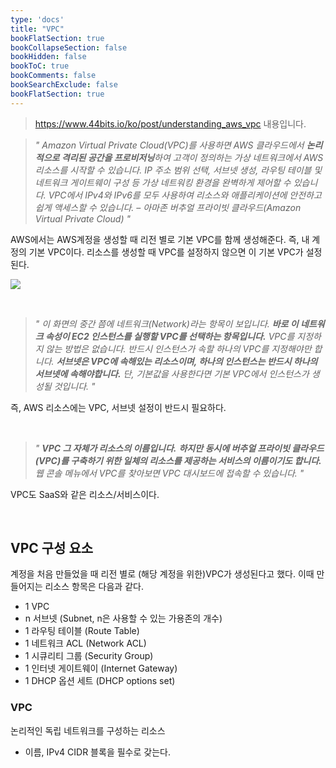 ```yaml
---
type: 'docs'
title: "VPC"
bookFlatSection: true
bookCollapseSection: false
bookHidden: false
bookToC: true
bookComments: false
bookSearchExclude: false
bookFlatSection: true
---
```


> https://www.44bits.io/ko/post/understanding_aws_vpc 내용입니다.

> *" Amazon Virtual Private Cloud(VPC)를 사용하면 AWS 클라우드에서 **논리적으로 격리된 공간을 프로비저닝**하여 고객이 정의하는 가상 네트워크에서 AWS 리소스를 시작할 수 있습니다. IP 주소 범위 선택, 서브넷 생성, 라우팅 테이블 및 네트워크 게이트웨이 구성 등 가상 네트워킹 환경을 완벽하게 제어할 수 있습니다. VPC에서 IPv4와 IPv6를 모두 사용하여 리소스와 애플리케이션에 안전하고 쉽게 액세스할 수 있습니다. – 아마존 버추얼 프라이빗 클라우드(Amazon Virtual Private Cloud) "*

AWS에서는 AWS계정을 생성할 때 리전 별로 기본 VPC를 함께 생성해준다. 즉, 내 계정의 기본 VPC이다. 리소스를 생성할 때 VPC를 설정하지 않으면 이 기본 VPC가 설정된다.

![](/images/[AWS]%20VPC_34.png)

<br>

> *" 이 화면의 중간 쯤에 네트워크(Network)라는 항목이 보입니다. **바로 이 네트워크 속성이 EC2 인스턴스를 실행할 VPC를 선택하는 항목입니다.** VPC를 지정하지 않는 방법은 없습니다. 반드시 인스턴스가 속할 하나의 VPC를 지정해야만 합니다. **서브넷은 VPC에 속해있는 리소스이며, 하나의 인스턴스는 반드시 하나의 서브넷에 속해야합니다.** 단, 기본값을 사용한다면 기본 VPC에서 인스턴스가 생성될 것입니다. "*

즉, AWS 리소스에는 VPC, 서브넷 설정이 반드시 필요하다.

<br>

> *" **VPC 그 자체가 리소스의 이름입니다.** **하지만 동시에 버추얼 프라이빗 클라우드(VPC)를 구축하기 위한 일체의 리소스를 제공하는 서비스의 이름이기도 합니다.** 웹 콘솔 메뉴에서 VPC를 찾아보면 VPC 대시보드에 접속할 수 있습니다. "*

VPC도 SaaS와 같은 리소스/서비스이다.

<br>

## VPC 구성 요소

계정을 처음 만들었을 때 리전 별로 (해당 계정을 위한)VPC가 생성된다고 했다. 이때 만들어지는 리소스 항목은 다음과 같다.

- 1 VPC
- n 서브넷 (Subnet, n은 사용할 수 있는 가용존의 개수)
- 1 라우팅 테이블 (Route Table)
- 1 네트워크 ACL (Network ACL)
- 1 시큐리티 그룹 (Security Group)
- 1 인터넷 게이트웨이 (Internet Gateway)
- 1 DHCP 옵션 세트 (DHCP options set)

### VPC

논리적인 독립 네트워크를 구성하는 리소스

- 이름, IPv4 CIDR 블록을 필수로 갖는다.